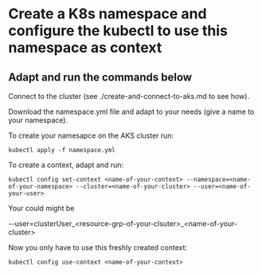# Create a K8s namespace and configure the kubectl to use this namespace as context

## Adapt and run the commands below 

Connect to the cluster (see ./create-and-connect-to-aks.md to see how).

Download the namespace.yml file and adapt to your needs (give a name to your namespace).

To create your namesapce on the AKS cluster run:

```
kubectl apply -f namespace.yml
```

To create a context, adapt and run:

```
kubectl config set-context <name-of-your-context> --namespace=<name-of-your-namespace> --cluster=<name-of-your-cluster> --user=<name-of-your-user>
```

Your could might be

--user=clusterUser\_\<resource-grp-of-your-clsuter>\_\<name-of-your-cluster>


Now you only have to use this freshly created context:

```
kubectl config use-context <name-of-your-context>
```